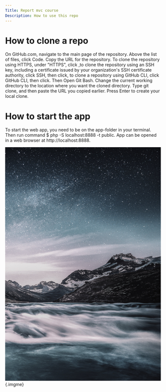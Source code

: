 ```yaml
---
Title: Report mvc course
Description: How to use this repo
---
```


How to clone a repo
==========================

On GitHub.com, navigate to the main page of the repository. Above the list of files, click  Code. Copy the URL for the repository. To clone the repository using HTTPS, under "HTTPS", click ,to clone the repository using an SSH key, including a certificate issued by your organization's SSH certificate authority, click SSH, then click, to clone a repository using GitHub CLI, click GitHub CLI, then click. Then Open Git Bash. Change the current working directory to the location where you want the cloned directory. Type git clone, and then paste the URL you copied earlier. Press Enter to create your local clone.

How to start the app
==========================
To start the web app, you need to be on the app-folder in your terminal. Then run command $ php -S localhost:8888 -t public. App can be opened in a web browser at http://localhost:8888. 

![me](nature.jpg){.imgme}